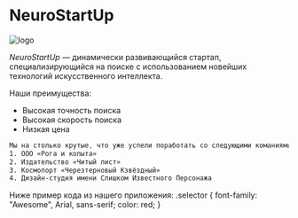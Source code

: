 # NeuroStartUp

![logo](https://github.com/netology-ds-team/git-homeworks/blob/main/1_self/logo.png)

*NeuroStartUp* — динамически развивающийся стартап, специализирующийся на поиске с использованием 
 новейших технологий искусственного интеллекта.

Наши преимущества:
* Высокая точность поиска
* Высокая скорость поиска
* Низкая цена


```css
Мы на столько крутые, что уже успели поработать со следующими команиями:
1. ООО «Рога и копыта»
2. Издательство «Читый лист»
3. Космопорт «Черезтерновый Кзвёздный»
4. Дизайн-студия имени Слишком Известного Персонажа
```
Ниже пример кода из нашего приложения:
.selector {
  font-family: "Awesome", Arial, sans-serif;
  color: red;
}

